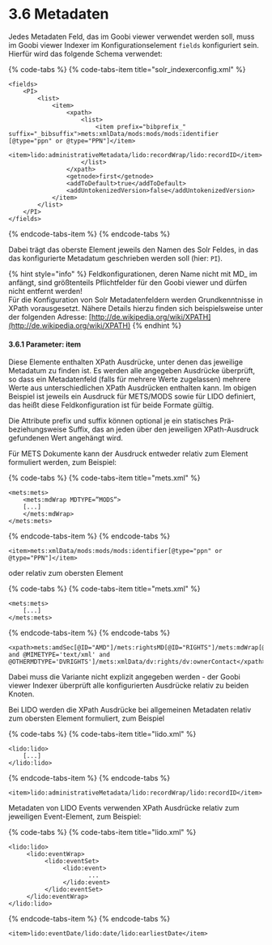 # 3.6 Metadaten

Jedes Metadaten Feld, das im Goobi viewer verwendet werden soll, muss im Goobi viewer Indexer im Konfigurationselement `fields` konfiguriert sein. Hierfür wird das folgende Schema verwendet:

{% code-tabs %}
{% code-tabs-item title="solr\_indexerconfig.xml" %}
```markup
<fields>
    <PI>
        <list>
            <item>
                <xpath>
                    <list>
                        <item prefix="bibprefix_" suffix="_bibsuffix">mets:xmlData/mods:mods/mods:identifier [@type="ppn" or @type="PPN"]</item>
                        <item>lido:administrativeMetadata/lido:recordWrap/lido:recordID</item>
                    </list>
                </xpath>
                <getnode>first</getnode>
                <addToDefault>true</addToDefault>
                <addUntokenizedVersion>false</addUntokenizedVersion>
            </item>
        </list>
    </PI>
</fields>
```
{% endcode-tabs-item %}
{% endcode-tabs %}

Dabei trägt das oberste Element jeweils den Namen des Solr Feldes, in das das konfigurierte Metadatum geschrieben werden soll \(hier: `PI`\).

{% hint style="info" %}
Feldkonfigurationen, deren Name nicht mit MD\_ im anfängt, sind größtenteils Pflichtfelder für den Goobi viewer und dürfen nicht entfernt werden!  
Für die Konfiguration von Solr Metadatenfeldern werden Grundkenntnisse in XPath vorausgesetzt. Nähere Details hierzu finden sich beispielsweise unter der folgenden Adresse: [http://de.wikipedia.org/wiki/XPATH](http://de.wikipedia.org/wiki/XPATH)
{% endhint %}

#### 3.6.1 Parameter: item

Diese Elemente enthalten XPath Ausdrücke, unter denen das jeweilige Metadatum zu finden ist. Es werden alle angegeben Ausdrücke überprüft, so dass ein Metadatenfeld \(falls für mehrere Werte zugelassen\) mehrere Werte aus unterschiedlichen XPath Ausdrücken enthalten kann. Im obigen Beispiel ist jeweils ein Ausdruck für METS/MODS sowie für LIDO definiert, das heißt diese Feldkonfiguration ist für beide Formate gültig.

Die Attribute prefix und suffix können optional je ein statisches Prä- beziehungsweise Suffix, das an jeden über den jeweiligen XPath-Ausdruck gefundenen Wert angehängt wird.

Für METS Dokumente kann der Ausdruck entweder relativ zum Element formuliert werden, zum Beispiel:

{% code-tabs %}
{% code-tabs-item title="mets.xml" %}
```markup
<mets:mets>
    <mets:mdWrap MDTYPE=”MODS”>
    [...]
    </mets:mdWrap>
</mets:mets>
```
{% endcode-tabs-item %}
{% endcode-tabs %}

```markup
<item>mets:xmlData/mods:mods/mods:identifier[@type="ppn" or @type="PPN"]</item>
```

oder relativ zum obersten Element

{% code-tabs %}
{% code-tabs-item title="mets.xml" %}
```markup
<mets:mets>
    [...]
</mets:mets>
```
{% endcode-tabs-item %}
{% endcode-tabs %}

```markup
<xpath>mets:amdSec[@ID="AMD"]/mets:rightsMD[@ID="RIGHTS"]/mets:mdWrap[@MDTYPE='OTHER' and @MIMETYPE='text/xml' and @OTHERMDTYPE='DVRIGHTS']/mets:xmlData/dv:rights/dv:ownerContact</xpath>
```

Dabei muss die Variante nicht explizit angegeben werden - der Goobi viewer Indexer überprüft alle konfigurierten Ausdrücke relativ zu beiden Knoten.

Bei LIDO werden die XPath Ausdrücke bei allgemeinen Metadaten relativ zum obersten Element formuliert, zum Beispiel

{% code-tabs %}
{% code-tabs-item title="lido.xml" %}
```markup
<lido:lido>
    [...]
</lido:lido>
```
{% endcode-tabs-item %}
{% endcode-tabs %}

```markup
<item>lido:administrativeMetadata/lido:recordWrap/lido:recordID</item>
```

Metadaten von LIDO Events verwenden XPath Ausdrücke relativ zum jeweiligen Event-Element, zum Beispiel:

{% code-tabs %}
{% code-tabs-item title="lido.xml" %}
```markup
<lido:lido>
     <lido:eventWrap>
          <lido:eventSet>
               <lido:event>
                      ...
               </lido:event>
          </lido:eventSet>
     </lido:eventWrap>
</lido:lido>
```
{% endcode-tabs-item %}
{% endcode-tabs %}

```markup
<item>lido:eventDate/lido:date/lido:earliestDate</item>
```

